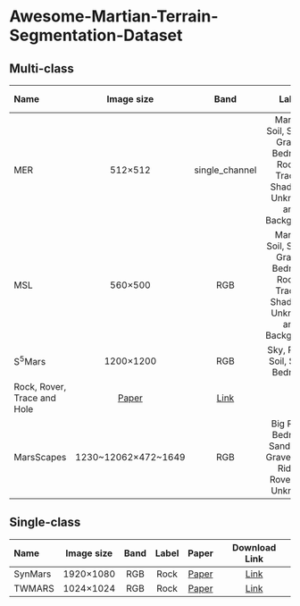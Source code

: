# Awesome-Martian-Terrain-Segmentation-Dataset

## Multi-class
| Name | Image size | Band | Label | Paper | Download Link |
| :-----|:-----:|:-----:|:---:|:---:|:----:|
| MER | 512×512 | single_channel | Martian Soil, Sands, Gravel, Bedrock, Rocks, Tracks, Shadows, Unknown and Background  | [Paper](https://ieeexplore.ieee.org/document/9716091) | [Link](https://drive.google.com/drive/folders/1nOe2kNdI11MCohKwVuNoMcl8T7xoPAsSusp=sharing) |
| MSL | 560×500 | RGB | Martian Soil, Sands, Gravel, Bedrock, Rocks, Tracks, Shadows, Unknown and Background  | [Paper](https://ieeexplore.ieee.org/document/9716091) | [Link](https://drive.google.com/drive/folders/1nOe2kNdI11MCohKwVuNoMcl8T7xoPAsSusp=sharing) |
| S<sup>5</sup>Mars | 1200×1200 | RGB | Sky, Ridge, Soil, Sand, Bedrock,
Rock, Rover, Trace and Hole | [Paper](https://ieeexplore.ieee.org/document/10499211) | [Link](https://jhang2020.github.io/S5Mars.github.io/) |
| MarsScapes | 1230~12062×472~1649 | RGB | Big Rock, Bedrock, Sand, Soil, Gravel, Sky, Ridge, Rover and Unknown | [Paper](https://www.sciencedirect.com/science/article/pii/S0094576522004064) | [Link](https://github.com/InRobots/MarsScapes) |

## Single-class
| Name | Image size | Band | Label | Paper | Download Link |
| :-----|:-----:|:-----:|:---:|:---:|:----:|
| SynMars | 1920×1080 | RGB | Rock | [Paper](https://www.sciencedirect.com/science/article/pii/S0094576522004064) | [Link](https://github.com/CVIR-Lab/SynMars) |
| TWMARS | 1024×1024 | RGB | Rock | [Paper](https://ieeexplore.ieee.org/document/9973330) | [Link](https://github.com/BUPT-ANT-1007/MarsNet) |
